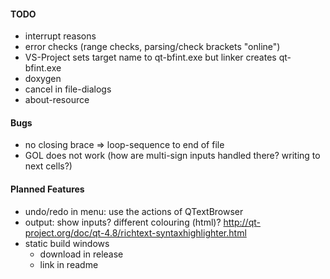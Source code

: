 #### TODO
- interrupt reasons
- error checks (range checks, parsing/check brackets "online")
- VS-Project sets target name to qt-bfint<version>.exe but linker creates qt-bfint.exe
- doxygen
- cancel in file-dialogs
- about-resource


#### Bugs
- no closing brace => loop-sequence to end of file
- GOL does not work (how are multi-sign inputs handled there? writing to next cells?)

#### Planned Features
- undo/redo in menu: use the actions of QTextBrowser
- output: show inputs? different colouring (html)? http://qt-project.org/doc/qt-4.8/richtext-syntaxhighlighter.html
- static build windows
  * download in release
  * link in readme
